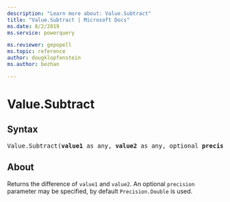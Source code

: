```yaml
---
description: "Learn more about: Value.Subtract"
title: "Value.Subtract | Microsoft Docs"
ms.date: 8/2/2019
ms.service: powerquery

ms.reviewer: gepopell
ms.topic: reference
author: dougklopfenstein
ms.author: bezhan

---
```

# Value.Subtract

## Syntax

<pre>
Value.Subtract(<b>value1</b> as any, <b>value2</b> as any, optional <b>precision</b> as nullable number) as any
</pre>
  
## About  
Returns the difference of `value1` and `value2`. An optional `precision` parameter may be specified, by default `Precision.Double` is used.

